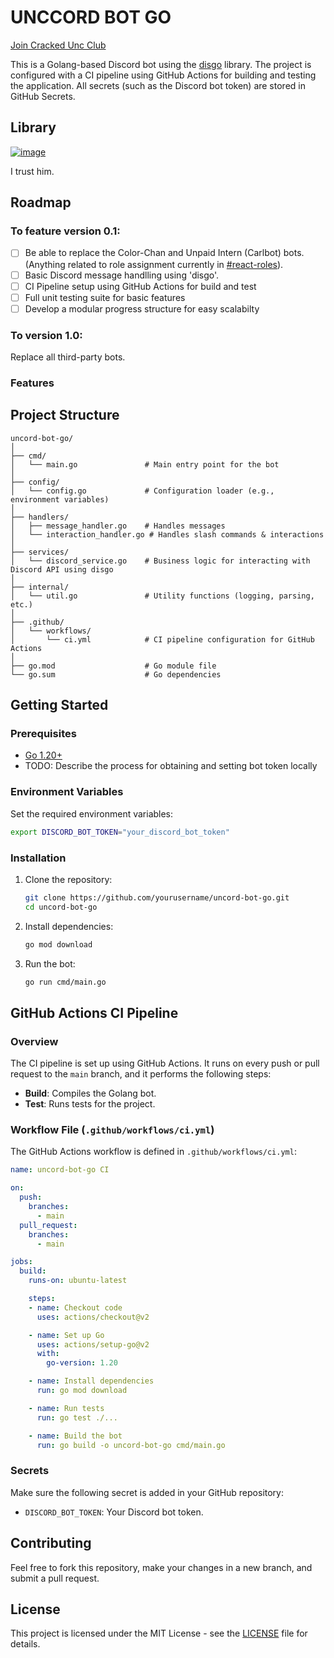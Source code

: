 
# UNCCORD BOT GO
[Join Cracked Unc Club](https://discord.gg/3jfKWTwbeM)

This is a Golang-based Discord bot using the [disgo](https://github.com/disgoorg/disgo) library. The project is configured with a CI pipeline using GitHub Actions for building and testing the application. All secrets (such as the Discord bot token) are stored in GitHub Secrets.

## Library

[![image](https://github.com/user-attachments/assets/b382c075-b992-401b-8565-d46224345b44)](https://github.com/disgoorg/disgo)

I trust him.

## Roadmap

### To feature version 0.1:
-[ ] Be able to replace the Color-Chan and Unpaid Intern (Carlbot) bots. (Anything related to role assignment currently in [#react-roles](https://discord.com/channels/1276883668559724544/1277649676698386585)).
-[ ] Basic Discord message handlling using 'disgo'.
-[ ] CI Pipeline setup using GitHub Actions for build and test
-[ ] Full unit testing suite for basic features
-[ ] Develop a modular progress structure for easy scalabilty

### To version 1.0:
Replace all third-party bots.


### Features



## Project Structure

```
uncord-bot-go/
│
├── cmd/
│   └── main.go               # Main entry point for the bot
│
├── config/
│   └── config.go             # Configuration loader (e.g., environment variables)
│
├── handlers/
│   ├── message_handler.go    # Handles messages
│   └── interaction_handler.go # Handles slash commands & interactions
│
├── services/
│   └── discord_service.go    # Business logic for interacting with Discord API using disgo
│
├── internal/
│   └── util.go               # Utility functions (logging, parsing, etc.)
│
├── .github/
│   └── workflows/
│       └── ci.yml            # CI pipeline configuration for GitHub Actions
│
├── go.mod                    # Go module file
└── go.sum                    # Go dependencies
```

## Getting Started

### Prerequisites

- [Go 1.20+](https://golang.org/dl/)
- TODO: Describe the process for obtaining and setting bot token locally

### Environment Variables

Set the required environment variables:

```bash
export DISCORD_BOT_TOKEN="your_discord_bot_token"
```

### Installation

1. Clone the repository:

   ```bash
   git clone https://github.com/yourusername/uncord-bot-go.git
   cd uncord-bot-go
   ```

2. Install dependencies:

   ```bash
   go mod download
   ```

3. Run the bot:

   ```bash
   go run cmd/main.go
   ```

## GitHub Actions CI Pipeline

### Overview

The CI pipeline is set up using GitHub Actions. It runs on every push or pull request to the `main` branch, and it performs the following steps:
- **Build**: Compiles the Golang bot.
- **Test**: Runs tests for the project.

### Workflow File (`.github/workflows/ci.yml`)

The GitHub Actions workflow is defined in `.github/workflows/ci.yml`:

```yaml
name: uncord-bot-go CI

on:
  push:
    branches:
      - main
  pull_request:
    branches:
      - main

jobs:
  build:
    runs-on: ubuntu-latest

    steps:
    - name: Checkout code
      uses: actions/checkout@v2

    - name: Set up Go
      uses: actions/setup-go@v2
      with:
        go-version: 1.20

    - name: Install dependencies
      run: go mod download

    - name: Run tests
      run: go test ./...

    - name: Build the bot
      run: go build -o uncord-bot-go cmd/main.go
```

### Secrets

Make sure the following secret is added in your GitHub repository:

- `DISCORD_BOT_TOKEN`: Your Discord bot token.

## Contributing

Feel free to fork this repository, make your changes in a new branch, and submit a pull request.

## License

This project is licensed under the MIT License - see the [LICENSE](LICENSE) file for details.

